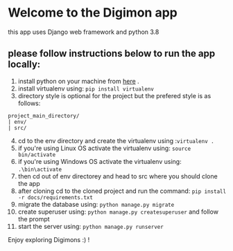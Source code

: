 # Welcome to the Digimon app
this app uses Django web framework and python 3.8
## please follow instructions below to run the app locally:
1. install python on your machine from  [here](https://python.org/downloads/ ) .
2. install virtualenv using: `pip install virtualenv`
3. directory style is optional for the project but the prefered style is as follows:    	
~~~~
project_main_directory/
| env/
| src/
~~~~
4. cd to the env directory and create the virtualenv using :`virtualenv .`
5. if you're using Linux OS activate the virtualenv using: `source bin/activate`
6. if you're using Windows OS activate the virtualenv using: `.\bin\activate`
7. then cd out of env directorey and head to src where you should clone the app
8. after cloning cd to the cloned project and run the command: `pip install -r docs/requirements.txt`
9. migrate the database using: `python manage.py migrate`
10. create superuser using: `python manage.py createsuperuser` and follow the prompt
11. start the server using: `python manage.py runserver`

Enjoy exploring Digimons :) !

